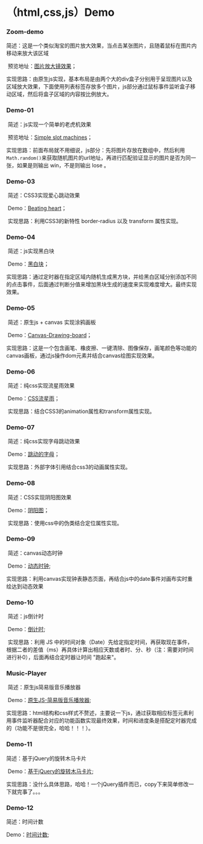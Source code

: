 # （html,css,js）Demo



### Zoom-demo

​	简述：这是一个类似淘宝的图片放大效果，当点击某张图片，且随着鼠标在图片内移动来放大该区域

​	预览地址：[图片放大镜效果](https://heiye-vn.github.io/html-css-javascript-Demo/Zoom-demo/index.html)；

​	实现思路：由原生js实现，基本布局是由两个大的div盒子分别用于呈现图片以及区域放大效果，下面使用列表标签存放多个图片，js部分通过鼠标事件监听盒子移动区域，然后将盒子区域的内容按比例放大。	



### Demo-01

​	简述：js实现一个简单的老虎机效果

​	预览地址：[Simple slot machines](https://heiye-vn.github.io/html-css-javascript-Demo/Demo-01/Simple%20slot%20machines.html)；

​	实现思路：前面布局就不用细说，js部分：先将图片存放在数组中，然后利用`Math.random()`来获取随机图片的url地址，再进行匹配验证显示的图片是否为同一张，如果是则输出 win，不是则输出 lose 。



### Demo-03

​	简述：CSS3实现爱心跳动效果

​	Demo：[Beating heart](https://heiye-vn.github.io/html-css-javascript-Demo/Demo-03/love.html)；

​	实现思路：利用CSS3的新特性 border-radius 以及 transform 属性实现。



### Demo-04

​	简述：js实现黑白块

​	Demo：[黑白块](https://heiye-vn.github.io/html-css-javascript-Demo/Demo-04/js实现别踩白块.html)；

​	实现思路：通过定时器在指定区域内随机生成黑方块，并给黑白区域分别添加不同的点击事件，后面通过判断分值来增加黑块生成的速度来实现难度增大。最终实现效果。



### Demo-05

​	简述：原生js + canvas 实现涂鸦画板

​	Demo：[Canvas-Drawing-board](http://www.zsp.gold/canvasDrawing)；

​	实现思路：这是一个包含画笔、橡皮擦、一键清除、图像保存，画笔颜色等功能的canvas画板，通过js操作dom元素并结合canvas绘图实现效果。



### Demo-06

​	简述：纯css实现流星雨效果

​	Demo：[CSS流星雨](https://heiye-vn.github.io/html-css-javascript-Demo/Demo-05/meteor-shower.html)；

​	实现思路：结合CSS3的animation属性和transform属性实现。



### Demo-07

​	简述：纯css实现字母跳动效果

​	Demo：[跳动的字母](https://heiye-vn.github.io/html-css-javascript-Demo/Demo-06/index.html)；

​	实现思路：外部字体引用结合css3的动画属性实现。



### Demo-08

​	简述：CSS实现阴阳图效果

​	Demo：[阴阳图](https://heiye-vn.github.io/html-css-javascript-Demo/Demo-08/before&after.html)；

​	实现思路：使用css中的伪类结合定位属性实现。



### Demo-09

​	简述：canvas动态时钟

​	Demo：[动态时钟](https://heiye-vn.github.io/html-css-javascript-Demo/Demo-09/动态时钟.html);

​	实现思路：利用canvas实现钟表静态页面，再结合js中的date事件对画布实时重绘达到动态效果



### Demo-10

​	简述：js倒计时

​	Demo：[倒计时](https://heiye-vn.github.io/html-css-javascript-Demo/Demo-10/倒计时.html);

​	实现思路：利用 JS 中的时间对象（Date）先给定指定时间，再获取现在事件，根据二者的差值（ms）再具体计算出相应天数或者时、分、秒（注：需要对时间进行补0），后面再结合定时器让时间 "跑起来"。



### Music-Player

​	简述：原生js简易版音乐播放器

​	Demo：[原生JS-简易版音乐播放器](https://heiye-vn.github.io/html-css-javascript-Demo/Music-Player/play.html);

​	实现思路：html结构和css样式不赘述，主要说一下js，通过获取相应标签元素利用事件监听器配合对应的功能函数实现最终效果，时间和进度条是搭配定时器完成的（功能不是很完全，哈哈！！！）。



### Demo-11

   简述：基于jQuery的旋转木马卡片

​	Demo：[基于jQuery的旋转木马卡片](https://heiye-vn.github.io/html-css-javascript-Demo/Demo-11/index.html);

​	实现思路：没什么具体思路，哈哈！一个jQuery插件而已，copy下来简单修改一下就完事了。。。



### Demo-12

   简述：时间计数

   Demo：[时间计数](https://heiye-vn.github.io/html-css-javascript-Demo/Demo-12/index.html);